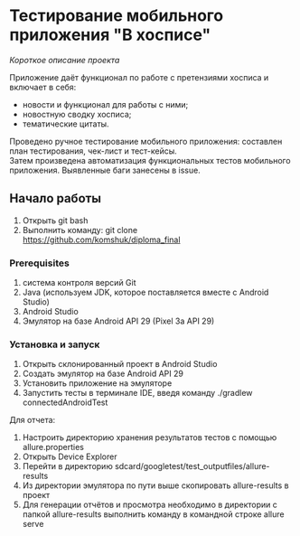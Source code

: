 # Тестирование мобильного приложения "В хосписе"

*Короткое описание проекта*

Приложение даёт функционал по работе с претензиями хосписа и включает в себя:
- новости и функционал для работы с ними;
- новостную сводку хосписа;
- тематические цитаты.

Проведено ручное тестирование мобильного приложения: составлен план тестирования, чек-лист и тест-кейсы.  
Затем произведена автоматизация функциональных тестов мобильного приложения. 
Выявленные баги занесены в issue.

## Начало работы
1. Открыть git bash 
1. Выполнить команду: git clone https://github.com/komshuk/diploma_final

### Prerequisites
1. система контроля версий Git
1. Java (используем JDK, которое поставляется вместе с Android Studio)
1. Android Studio
1. Эмулятор на базе Android API 29 (Pixel 3а API 29)

### Установка и запуск
1. Открыть склонированный проект в Android Studio
1. Создать эмулятор на базе Android API 29
1. Установить приложение на эмуляторе
1. Запустить тесты в терминале IDE, введя команду ./gradlew connectedAndroidTest

Для отчета:
1. Настроить директорию хранения результатов тестов с помощью allure.properties
2. Открыть Device Explorer
3. Перейти в директорию sdcard/googletest/test_outputfiles/allure-results 
4. Из директории эмулятора по пути выше скопировать allure-results в проект 
5. Для генерации отчётов и просмотра необходимо в директории с папкой allure-results выполнить команду в командной строке allure serve



